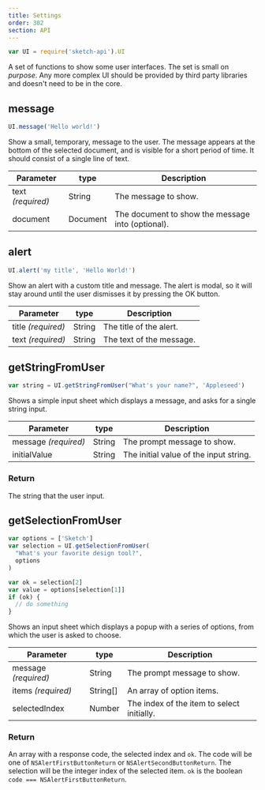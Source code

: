 ```yaml
---
title: Settings
order: 302
section: API
---
```


```js
var UI = require('sketch-api').UI
```

A set of functions to show some user interfaces. The set is small on _purpose_. Any more complex UI should be provided by third party libraries and doesn't need to be in the core.

## message

```js
UI.message('Hello world!')
```

Show a small, temporary, message to the user. The message appears at the bottom of the selected document, and is visible for a short period of time. It should consist of a single line of text.

| Parameter         | type     | Description                                       |
| ----------------- | -------- | ------------------------------------------------- |
| text _(required)_ | String   | The message to show.                              |
| document          | Document | The document to show the message into (optional). |

## alert

```js
UI.alert('my title', 'Hello World!')
```

Show an alert with a custom title and message. The alert is modal, so it will stay around until the user dismisses it by pressing the OK button.

| Parameter          | type   | Description              |
| ------------------ | ------ | ------------------------ |
| title _(required)_ | String | The title of the alert.  |
| text _(required)_  | String | The text of the message. |

## getStringFromUser

```js
var string = UI.getStringFromUser("What's your name?", 'Appleseed')
```

Shows a simple input sheet which displays a message, and asks for a single string input.

| Parameter            | type   | Description                            |
| -------------------- | ------ | -------------------------------------- |
| message _(required)_ | String | The prompt message to show.            |
| initialValue         | String | The initial value of the input string. |

### Return

The string that the user input.

## getSelectionFromUser

```js
var options = ['Sketch']
var selection = UI.getSelectionFromUser(
  "What's your favorite design tool?",
  options
)

var ok = selection[2]
var value = options[selection[1]]
if (ok) {
  // do something
}
```

Shows an input sheet which displays a popup with a series of options, from which the user is asked to choose.

| Parameter            | type     | Description                                |
| -------------------- | -------- | ------------------------------------------ |
| message _(required)_ | String   | The prompt message to show.                |
| items _(required)_   | String[] | An array of option items.                  |
| selectedIndex        | Number   | The index of the item to select initially. |

### Return

An array with a response code, the selected index and `ok`. The code will be one of `NSAlertFirstButtonReturn` or `NSAlertSecondButtonReturn`. The selection will be the integer index of the selected item. `ok` is the boolean `code === NSAlertFirstButtonReturn`.
